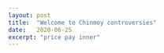 ```yaml
---
layout: post
title:  "Welcome to Chinmoy controversies"
date:   2020-06-25
excerpt: "price pay inner"
---
```

